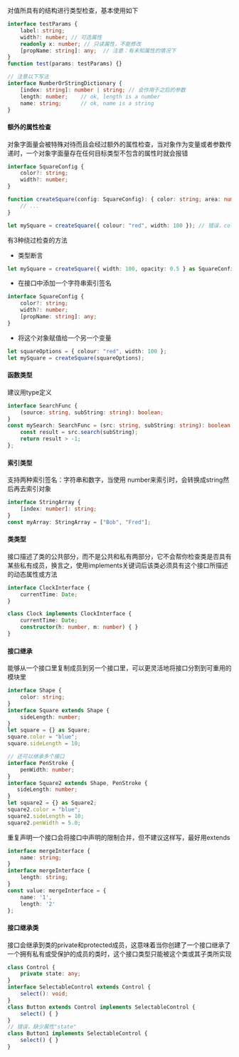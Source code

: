 对值所具有的结构进行类型检查，基本使用如下

```ts
interface testParams {
    label: string;
    width?: number; // 可选属性
    readonly x: number; // 只读属性，不能修改
    [propName: string]: any;  // 注意：有未知属性的情况下
}
function test(params: testParams) {}

// 注意以下写法
interface NumberOrStringDictionary {
    [index: string]: number | string; // 会作用于之后的参数
    length: number;    // ok, length is a number
    name: string;      // ok, name is a string
}
```

#### 额外的属性检查

对象字面量会被特殊对待而且会经过额外的属性检查，当对象作为变量或者参数传递时，一个对象字面量存在任何目标类型不包含的属性时就会报错

```ts
interface SquareConfig {
    color?: string;
    width?: number;
}

function createSquare(config: SquareConfig): { color: string; area: number } {
    // ...
}

let mySquare = createSquare({ colour: "red", width: 100 }); // 错误，colour未在接口中指定
```

有3种绕过检查的方法

- 类型断言

```ts
let mySquare = createSquare({ width: 100, opacity: 0.5 } as SquareConfig);
```

- 在接口中添加一个字符串索引签名

```ts
interface SquareConfig {
    color?: string;
    width?: number;
    [propName: string]: any;
}
```

- 将这个对象赋值给一个另一个变量

```ts
let squareOptions = { colour: "red", width: 100 };
let mySquare = createSquare(squareOptions);
```

#### 函数类型

建议用type定义

```ts
interface SearchFunc {
    (source: string, subString: string): boolean;
}
const mySearch: SearchFunc = (src: string, subString: string): boolean => {
    const result = src.search(subString);
    return result > -1;
};
```

#### 索引类型

支持两种索引签名：字符串和数字，当使用 number来索引时，会转换成string然后再去索引对象

```ts
interface StringArray {
    [index: number]: string;
}
const myArray: StringArray = ["Bob", "Fred"];
```

#### 类类型

接口描述了类的公共部分，而不是公共和私有两部分，它不会帮你检查类是否具有某些私有成员，换言之，使用implements关键词后该类必须具有这个接口所描述的动态属性或方法

```ts
interface ClockInterface {
    currentTime: Date;
}

class Clock implements ClockInterface {
    currentTime: Date;
    constructor(h: number, m: number) { }
}
```

#### 接口继承

能够从一个接口里复制成员到另一个接口里，可以更灵活地将接口分割到可重用的模块里

```ts
interface Shape {
    color: string;
}
interface Square extends Shape {
    sideLength: number;
}
let square = {} as Square;
square.color = "blue";
square.sideLength = 10;

// 还可以继承多个接口
interface PenStroke {
    penWidth: number;
}
interface Square2 extends Shape, PenStroke {
   sideLength: number;
}
let square2 = {} as Square2;
square2.color = "blue";
square2.sideLength = 10;
square2.penWidth = 5.0;
```

重复声明一个接口会将接口中声明的限制合并，但不建议这样写，最好用extends

```ts
interface mergeInterface {
    name: string;
}
interface mergeInterface {
    length: string;
}
const value: mergeInterface = {
    name: '1',
    length: '2'
};
```

#### 接口继承类

接口会继承到类的private和protected成员，这意味着当你创建了一个接口继承了一个拥有私有或受保护的成员的类时，这个接口类型只能被这个类或其子类所实现

```ts
class Control {
    private state: any;
}
interface SelectableControl extends Control {
    select(): void;
}
class Button extends Control implements SelectableControl {
    select() { }
}
// 错误，缺少属性"state"
class Button1 implements SelectableControl {
    select() { }
}
```
